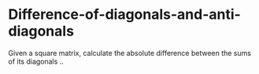 # Difference-of-diagonals-and-anti-diagonals
Given a square matrix, calculate the absolute difference between the sums of its diagonals ..
